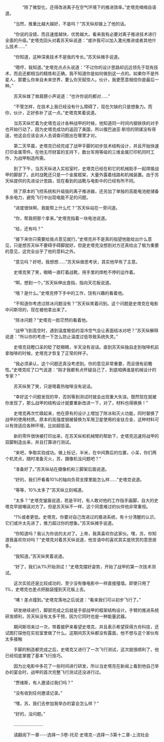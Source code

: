 <div class="read-content j_readContent" id="">
                <p>　　　　“除了微型化，还得改进离子在空气环境下的推进效率。”史塔克喃喃自语道。<p>　　“当然，推重比越大越好，不是吗？”苏天纵却接上了他的话。<p>　　“你说的没错，而且速度越快，优势越大。看来我有必要对离子推进技术进行全面的升级。”史塔克回头对着苏天纵说道：“或许我可以加入激光推进或者其他什么技术……”<p>　　“你知道，这种深奥技术不是我的专长。”苏天纵摊手说道。<p>　　“嗯哼，我知道。”史塔克点点头说道：“不过你的设计思路却远远领先于现有技术，而且还都相当的精炼和正确，我不知道你是如何做到这一点的。如果你不是外星人，那要么你来自未来世界，要么你天赋惊人。伙计，我更愿意相信你是最后一种。”<p>　　苏天纵耸了耸肩膀小声说道：“也许你说的都对……”<p>　　“不管怎样，在技术上我已经没有什么障碍了，现在欠缺的只是想象力。而你，伙计，正好弥补了这一点。”史塔克笑着说道。<p>　　当苏天纵忙着为史塔克设计各种战甲的时候，他知道同一时间内钢铁侠的对手也开始行动了。因为史塔克成功的返回了美国，所以俄巴迪亚·斯坦的阴谋没有得逞，他这会应该会派人去调查问题出在哪里才对。<p>　　第二天早晨，史塔克已经完成了战甲手脚的初步技术结构设计，并且开始快速打印金属零件。在他无尽财富的支持下，数台军用等级的三维金属打印机同时工作，为战甲制造所需。<p>　　到了下午，当苏天纵进入实验室时，史塔克已经在和它的机械助手一起焊接战甲的脚部了。此时战靴还只是一个金属框架，大量外露着线路和机械装置。由于苏天纵提供的先进设计思路，现在看到的战靴与电影中的已经有所不同。<p>　　除了原本的飞控系统和升级版的离子推进器，还另加了单独的高能电池舱储备多余电力，避免飞行中出现电能不足的问题。<p>　　“进度很快啊，我能帮上什么忙？”苏天纵站在一旁问道。<p>　　“你，帮我把那个拿来。”史塔克指着一块电池说道。<p>　　“给，还有吗？”<p>　　“接下来你只需要给我点意见就行。”史塔克并不是真的指望他能给出什么意见，只是想苏天纵不要碍手碍脚就好。但是史塔克没想到对方还真给出了极为重要的意见，这完全出乎了他的意料之外。<p>　　“意见吗？好吧，我想想……”苏天纵做思考状，其实他早有了主意。<p>　　史塔克笑了笑，眼睛一直盯着战靴，用手里的焊枪不停的运作着。<p>　　“啊，想到一个。”苏天纵伸出食指，指向天花板说道。<p>　　“哦？是什么。”史塔克停下手中的工作，饶有兴趣的看着他。<p>　　“不知道你考虑过除冰问题没有？”苏天纵笑着问到。这个问题是史塔克在电影中问斯坦的，现在被他拿出来了。<p>　　“除冰问题？”史塔克一脸茫然的看着他。<p>　　“战甲飞到高空时，遇到温度极低的湿冷空气会让表面结冰对吧？”苏天纵解释说道：“所以你的考虑一下怎么防止温度过低导致系统失灵。”<p>　　史塔克目瞪口呆的眨了眨眼睛，半天没有说话。直到苏天纵独自走到咖啡机前拿咖啡的时候，史塔克才恢复了正常的样子。<p>　　“我必须承认，这个问题还真没考虑到。你的意见非常重要，而且很有前瞻性。”史塔克叹了口气说道：“刚才我都有点怀疑自己了，到底咱俩谁是机械设计的专家？”<p>　　苏天纵笑了笑，只是喝着热咖啡没有说话。<p>　　“幸好这个问题发现的早，否则等到测试时就会出现重大失误。既然现在就被你发现了，那么战甲的结构设计就要重新改进一下，对了，材料也得换换！”<p>　　史塔克再次忙碌起来，他在原有的设计上增加了除冰和灭火功能，同时替换了战甲的使用材质。原本的高强度钢被替换为军用卫星使用的金钛合金，这种材料可以有效适应各种环境，比如超低温。<p>　　新的零件很快被打印出来，在苏天纵和机械臂的帮助下，史塔克迅速将战甲的双脚制造出来，并且打算进行测试。<p>　　“来吧，争取实验成功。做上标记，半米，在中间靠后的位置，小呆，你们两个机灵点，随时准备灭火，苏，摄像机没问题吧？”<p>　　“准备好了。”苏天纵站在摄像机和三脚架后面说道。<p>　　“好的，我们开看看10%的轴向负荷支撑里能怎么样……”史塔克说道。<p>　　“等等，10%太多了”苏天纵立刻喊道。<p>　　“太多？”史塔克皱眉说道，若是平时，有人敢对他的工作指手画脚，自大的史塔克早就嘲讽对方了。但是苏天纵不一样，这个同患难过的伙伴他非常重视。<p>　　“1%或者更低。史塔克，你要对自己改进过的推进系统，有十分清醒的认识，它们或许太先进了，推力超过你的想象。”苏天纵摊手说道。<p>　　“你知道吗？我认为你说的太对了。上帝，我真喜欢你这家伙。嘿，苏，你知道我喜欢你对吗？”史塔克对着苏天纵说道，他言语中的喜欢其实是欣赏的意思居多。<p>　　“我知道。”苏天纵笑着说道。<p>　　“好了，我们从1%开始测试！”史塔克摆好姿势，开始了战甲的第一次技术测试。<p>　　这次实验还是比较成功的，至少没有像电影中一样直接撞墙。即使只用了1%，史塔克也差点把脑袋撞到天花板上去。<p>　　“噢！差点撞到。”史塔克落地之后说道：“看来我们可以初步飞行了。”<p>　　研发继续进行，脚部完成之后就是手部战甲的框架结构设计。手臂的推进系统研发顺利，苏天纵没有太多干预，因为它同时也是一种能量武器。<p>　　期间斯坦来过一次，带着披萨来看望史塔克，并且表示希望获得方舟科技，还试图打探他在实验室里做了什么。这期间苏天纵都没有露面，他不想与这个家伙有太多接触<p>　　手脚的制造都完成之后，史塔克又进行了一次飞行测试，这次就很顺利了，他已经彻底掌握了基本飞行技巧。<p>　　因为比电影中多花了一些时间进行研发，所以当史塔克在新闻上看到他自己举办的宴会时，战甲的首次完整飞行测试还没进行过。<p>　　“贾维斯，有人邀请过我们吗？”<p>　　“没有收到任何邀请记录。”<p>　　“嘿，苏，我们去参加我举办的宴会怎么样？”<p>　　“好的，没问题。”<p>　　……………………<p>　　请翻阅下一章----选择一.5卷-托尼·史塔克--选择一.5第十二章-上流社会<p> 
            </div>
